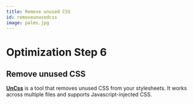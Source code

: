 ```yaml
---
title: Remove unused CSS
id: removeunusedcss
image: palms.jpg
---
```


# Optimization Step 6

## Remove unused CSS

[**UnCss**](https://github.com/giakki/uncss) is a tool that removes unused CSS from your stylesheets. It works across multiple files and supports Javascript-injected CSS.